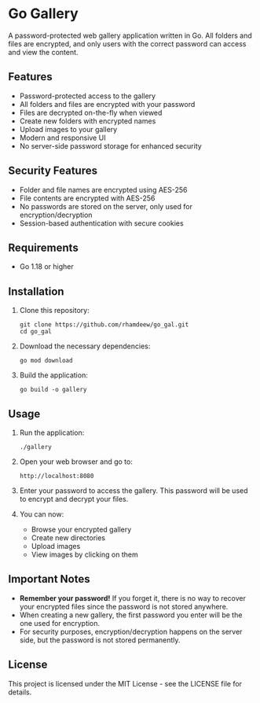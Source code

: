 # Go Gallery

A password-protected web gallery application written in Go. All folders and files are encrypted, and only users with the correct password can access and view the content.

## Features

- Password-protected access to the gallery
- All folders and files are encrypted with your password
- Files are decrypted on-the-fly when viewed
- Create new folders with encrypted names
- Upload images to your gallery
- Modern and responsive UI
- No server-side password storage for enhanced security

## Security Features

- Folder and file names are encrypted using AES-256
- File contents are encrypted with AES-256
- No passwords are stored on the server, only used for encryption/decryption
- Session-based authentication with secure cookies

## Requirements

- Go 1.18 or higher

## Installation

1. Clone this repository:
   ```
   git clone https://github.com/rhamdeew/go_gal.git
   cd go_gal
   ```

2. Download the necessary dependencies:
   ```
   go mod download
   ```

3. Build the application:
   ```
   go build -o gallery
   ```

## Usage

1. Run the application:
   ```
   ./gallery
   ```

2. Open your web browser and go to:
   ```
   http://localhost:8080
   ```

3. Enter your password to access the gallery. This password will be used to encrypt and decrypt your files.

4. You can now:
   - Browse your encrypted gallery
   - Create new directories
   - Upload images
   - View images by clicking on them

## Important Notes

- **Remember your password!** If you forget it, there is no way to recover your encrypted files since the password is not stored anywhere.
- When creating a new gallery, the first password you enter will be the one used for encryption.
- For security purposes, encryption/decryption happens on the server side, but the password is not stored permanently.

## License

This project is licensed under the MIT License - see the LICENSE file for details.